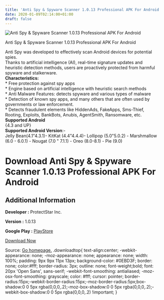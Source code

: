```yaml
---
title: 'Anti Spy & Spyware Scanner 1.0.13 Professional APK For Android'
date: 2020-01-09T02:14:00+01:00
draft: false
---
```


![Anti Spy & Spyware Scanner 1.0.13 Professional APK For Android](https://i1.wp.com/apkhome.net/wp-content/uploads/2020/01/Anti-Spy-Spyware-Scanner-1.0.13-Professional.png "Anti Spy & Spyware Scanner 1.0.13 Professional APK For Android")

  

Anti Spy & Spyware Scanner 1.0.13 Professional APK For Android

Anti Spy was developed to effectively scan Android devices for potential spies.  
Thanks to artificial intelligence (AI), real-time signature updates and heuristic detection methods, users are proactively protected from harmful spyware and stalkerware.  
**Characteristics:**  
\* Free protection against spy apps  
\* Engine based on artificial intelligence with heuristic search methods  
\* Anti Malware Features: detects spyware and various types of malware  
\* Detection of known spy apps, and many others that are often used by governments or law enforcement.  
\* Detects fraudulent elements like HiddenAds, FakeApps, Sms-Thief, Rooting, Exploits, BankBots, Anubis, AgentSmith, Ransomware, etc.  
**Supported Android**  
{4.3 and UP}  
**Supported Android Version**:-  
Jelly Bean(4.1"4.3.1)- KitKat (4.4"4.4.4)- Lollipop (5.0"5.0.2) - Marshmallow (6.0 - 6.0.1) - Nougat (7.0 " 7.1.1) - Oreo (8.0-8.1) - Pie (9.0)

Download Anti Spy & Spyware Scanner 1.0.13 Professional APK For Android
=======================================================================

Additional Information
----------------------

**Developer :** ProtectStar Inc.

**Version :** 1.0.13

**Google Play :** [PlayStore](https://play.google.com/store/apps/details?id=com.protectstar.antispy)

  

[Download Now](https://store4app.co/post/anti-spy-amp-spyware-scanner-1-0-13-professional-apk-for-android_1578495712)

  
Source: [Go homepage.](https://store4app.co/post/anti-spy-amp-spyware-scanner-1-0-13-professional-apk-for-android_1578495712) .downloadtop{ text-align:center; -webkit-appearance: none; -moz-appearance: none; appearance: none; width: 100%; padding: 9px 9px 11px 13px; background-color: #0EBD3F; border: none; color:#fff; border-radius: 3px; outline: none; font-weight;bold; font: 20px 'Open Sans', sans-serif; -webkit-font-smoothing: antialiased; -moz-osx-font-smoothing: grayscale; color: #fff; cursor: pointer; border-radius:15px;-webkit-border-radius:15px;-moz-border-radius:5px;box-shadow:0 0 5px rgba(0,0,0,.2);-moz-box-shadow:0 0 5px rgba(0,0,0,.2);-webkit-box-shadow:0 0 5px rgba(0,0,0,.2) !important; }